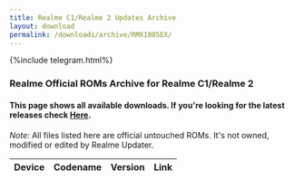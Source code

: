 ```yaml
---
title: Realme C1/Realme 2 Updates Archive
layout: download
permalink: /downloads/archive/RMX1805EX/
---
```


{%include telegram.html%}

<div class="col-12 mx-auto">
    <h3 class="title bg-light p-2 rounded">Realme Official ROMs Archive for Realme C1/Realme 2</h3>
    <h4>This page shows all available downloads. If you're looking for the latest releases check
        <a href="/downloads/latest/RMX1805EX/">Here</a>.</h4>
    <p><i>Note: </i>All files listed here are official untouched ROMs.
        It's not owned, modified or edited by Realme Updater.</p>
    <div class="table-responsive-md" id="table-wrapper">
        <table id="downloads" class="display dt-responsive compact table table-striped table-hover table-sm">
            <thead class="thead-dark">
                <tr>
                    <th>Device</th>
                    <th>Codename</th>
                    <th>Version</th>
                    <th>Link</th>
                </tr>
            </thead>
            <script>loadArchive("RMX1805EX")</script>
        </table>
    </div>
</div>